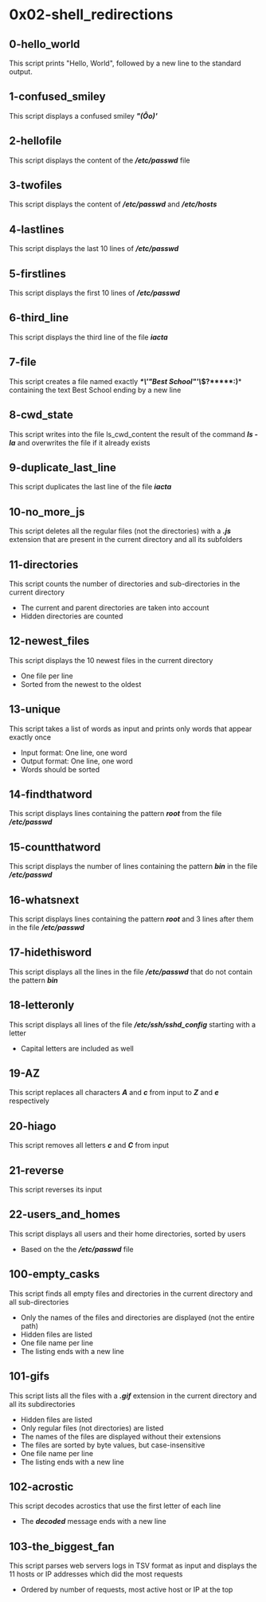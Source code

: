 # 0x02-shell_redirections
## 0-hello_world
This script prints "Hello, World", followed by a new line to the standard output.
## 1-confused_smiley
This script displays a confused smiley ***"(Ôo)'***
## 2-hellofile
This script displays the content of the ***/etc/passwd*** file
## 3-twofiles
This script displays the content of ***/etc/passwd*** and ***/etc/hosts***
## 4-lastlines
This script displays the last 10 lines of ***/etc/passwd***
## 5-firstlines
This script displays the first 10 lines of ***/etc/passwd***
## 6-third_line
This script displays the third line of the file ***iacta***
## 7-file
This script creates a file named exactly ***\*\\'"Best School"\'\\*$\?\*\*\*\*\*:)*** containing the text Best School ending by a new line
## 8-cwd_state
This script writes into the file ls_cwd_content the result of the command ***ls -la*** and overwrites the file if it already exists
## 9-duplicate_last_line
This script duplicates the last line of the file ***iacta***
## 10-no_more_js
This script deletes all the regular files (not the directories) with a ***.js*** extension that are present in the current directory and all its subfolders
## 11-directories
This script counts the number of directories and sub-directories in the current directory
- The current and parent directories are taken into account
- Hidden directories are counted
## 12-newest_files
This script displays the 10 newest files in the current directory
- One file per line
- Sorted from the newest to the oldest
## 13-unique
This script takes a list of words as input and prints only words that appear exactly once
- Input format: One line, one word
- Output format: One line, one word
- Words should be sorted
## 14-findthatword
This script displays lines containing the pattern ***root*** from the file ***/etc/passwd***
## 15-countthatword
This script displays the number of lines containing the pattern ***bin*** in the file ***/etc/passwd***
## 16-whatsnext
This script displays lines containing the pattern ***root*** and 3 lines after them in the file ***/etc/passwd***
## 17-hidethisword
This script displays all the lines in the file ***/etc/passwd*** that do not contain the pattern ***bin***
## 18-letteronly
This script displays all lines of the file ***/etc/ssh/sshd_config*** starting with a letter
- Capital letters are included as well
## 19-AZ
This script replaces all characters ***A*** and ***c*** from input to ***Z*** and ***e*** respectively
## 20-hiago
This script removes all letters ***c*** and ***C*** from input
## 21-reverse
This script reverses its input
## 22-users_and_homes
This script displays all users and their home directories, sorted by users
- Based on the the ***/etc/passwd*** file
## 100-empty_casks
This script finds all empty files and directories in the current directory and all sub-directories
- Only the names of the files and directories are displayed (not the entire path)
- Hidden files are listed
- One file name per line
- The listing ends with a new line
## 101-gifs
This script lists all the files with a ***.gif*** extension in the current directory and all its subdirectories
- Hidden files are listed
- Only regular files (not directories) are listed
- The names of the files are displayed without their extensions
- The files are sorted by byte values, but case-insensitive
- One file name per line
- The listing ends with a new line
## 102-acrostic
This script decodes acrostics that use the first letter of each line
- The ***decoded*** message ends with a new line
## 103-the_biggest_fan
This script parses web servers logs in TSV format as input and displays the 11 hosts or IP addresses which did the most requests
- Ordered by number of requests, most active host or IP at the top
